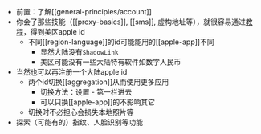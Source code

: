 - 前置：了解[[general-principles/account]]
- 你会了那些技能（[[proxy-basics]], [[sms]], 虚构地址等），就很容易通过[教程](https://zhuanlan.zhihu.com/p/367821925)，得到美区apple id
  - 不同[[region-language]]的id可能能用的[[apple-app]]不同
    - 显然大陆没有`ShadowLink`
    - 美区可能没有一些大陆特有软件如数字人民币
- 当然也可以再注册一个大陆apple id
  - 两个id切换[[aggregation]]从而使用更多应用
    - 切换方法：设置 - 第一栏进去
    - 可以只换[[apple-app]]的不影响其它
  - 切换时不必担心会损失本地照片等
- 探索（可能有的）指纹、人脸识别等功能